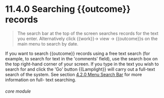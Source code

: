 # 11.4.0    Searching {{outcome}} records

> The search bar at the top of the screen searches records for the text you enter. Alternatively click {{work}}-> view -> {{outcome}}s on the main menu to search by date. 

If you want to search {{outcome}} records using a free text search (for example, to search for text in the 'comments' field), use the search box on the top right-hand corner of your screen. If you type in the text you wish to search for and click the 'Go' button {{Lamplight}} will carry out a full-text search of the system. See section [4.2.0  Menu Search Bar](/help/index/v/{{version}}/p/4.2.0) for more information on full- text searching. 

###### core module

